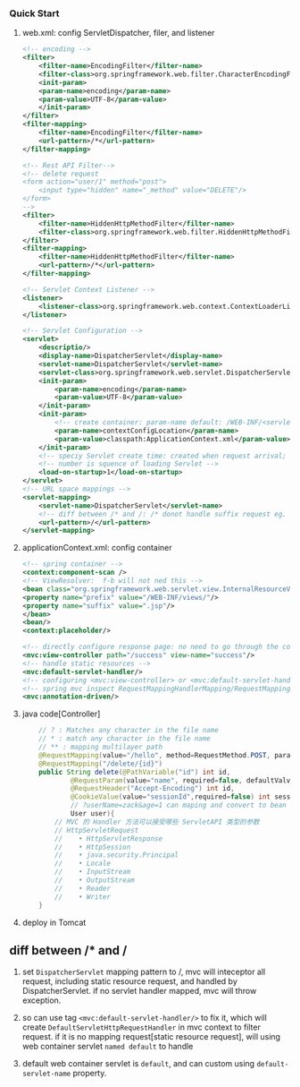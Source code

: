 ### Quick Start

1. web.xml: config ServletDispatcher, filer, and listener

   ```xml
   <!-- encoding -->
   <filter>
       <filter-name>EncodingFilter</filter-name>
       <filter-class>org.springframework.web.filter.CharacterEncodingFilter</filter-class>
       <init-param>
       <param-name>encoding</param-name>
       <param-value>UTF-8</param-value>
       </init-param>
   </filter>
   <filter-mapping>
       <filter-name>EncodingFilter</filter-name>
       <url-pattern>/*</url-pattern>
   </filter-mapping>

   <!-- Rest API Filter-->
   <!-- delete request
   <form action="user/1" method="post">
       <input type="hidden" name="_method" value="DELETE"/>
   </form>
   -->
   <filter>
       <filter-name>HiddenHttpMethodFilter</filter-name>
       <filter-class>org.springframework.web.filter.HiddenHttpMethodFilter</filter-class>
   </filter>
   <filter-mapping>
       <filter-name>HiddenHttpMethodFilter</filter-name>
       <url-pattern>/*</url-pattern>
   </filter-mapping>

   <!-- Servlet Context Listener -->
   <listener>
       <listener-class>org.springframework.web.context.ContextLoaderListener</listener-class>
   </listener>

   <!-- Servlet Configuration -->
   <servlet>
       <descriptio/>
       <display-name>DispatcherServlet</display-name>
       <servlet-name>DispatcherServlet</servlet-name>
       <servlet-class>org.springframework.web.servlet.DispatcherServlet</servlet-class>
       <init-param>
           <param-name>encoding</param-name>
           <param-value>UTF-8</param-value>
       </init-param>
       <init-param>
           <!-- create container: param-name default: /WEB-INF/<servlet-name>-servlet.xml -->
           <param-name>contextConfigLocation</param-name>
           <param-value>classpath:ApplicationContext.xml</param-value>
       </init-param>
       <!-- speciy Servlet create time: created when request arrival; created on startup[default]. -->
       <!-- number is squence of loading Servlet -->
       <load-on-startup>1</load-on-startup>
   </servlet>
   <!-- URL space mappings -->
   <servlet-mapping>
       <servlet-name>DispatcherServlet</servlet-name>
       <!-- diff between /* and /: /* donot handle suffix request eg. .jsp -->
       <url-pattern>/</url-pattern>
   </servlet-mapping>
   ```

2. applicationContext.xml: config container

   ```xml
   <!-- spring container -->
   <context:component-scan />
   <!-- ViewResolver:  f-b will not ned this -->
   <bean class="org.springframework.web.servlet.view.InternalResourceViewResolver">
   <property name="prefix" value="/WEB-INF/views/"/>
   <property name="suffix" value=".jsp"/>
   </bean>
   <bean/>
   <context:placeholder/>

   <!-- directly configure response page: no need to go through the controller to execute the result -->
   <mvc:view-controller path="/success" view-name="success"/>
   <!-- handle static resources -->
   <mvc:default-servlet-handler/>
   <!-- configuring <mvc:view-controller> or <mvc:default-servlet-handler/> will invalidate other request paths -->
   <!-- spring mvc inspect RequestMappingHandlerMapping/RequestMappingHandlerAdapter/ExceptionHandlerExceptionResolver beans -->
   <mvc:annotation-driven/>
   ```

3. java code[Controller]
   ```java
       // ? : Matches any character in the file name
       // * : match any character in the file name
       // ** : mapping multilayer path
       @RequestMapping(value="/hello", method=RequestMethod.POST, params={"param1=value1"}, heads)
       @RequestMapping("/delete/{id}")
       public String delete(@PathVariable("id") int id,
               @RequestParam(value="name", required=false, defaultValve="") int id,
               @RequestHeader("Accept-Encoding") int id,
               @CookieValue(value="sessionId",required=false) int sessionId,
               // ?userName=zack&age=1 can maping and convert to bean
               User user){
           // MVC 的 Handler 方法可以接受哪些 ServletAPI 类型的参数
           // HttpServletRequest
           //    • HttpServletResponse
           //    • HttpSession
           //    • java.security.Principal
           //    • Locale
           //    • InputStream
           //    • OutputStream
           //    • Reader
           //    • Writer
       }
   ```

4) deploy in Tomcat

## diff between /\* and /

1.  set `DispatcherServlet` mapping pattern to /, mvc will inteceptor all request, including static resource request, and handled by DispatcherServlet. if no servlet handler mapped, mvc will throw exception.

2.  so can use tag `<mvc:default-servlet-handler/>` to fix it, which will create `DefaultServletHttpRequestHandler` in mvc context to filter request. if it is no mapping request[static resource request], will using web container servlet `named default` to handle

3.  default web container servlet is `default`, and can custom using `default-servlet-name` property.
